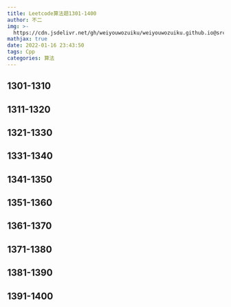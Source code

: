 ```yaml
---
title: Leetcode算法题1301-1400
author: 不二
img: >-
  https://cdn.jsdelivr.net/gh/weiyouwozuiku/weiyouwozuiku.github.io@src/source/_posts/PageImg/算法/Leetcode算法题1301-1400.jpeg
mathjax: true
date: 2022-01-16 23:43:50
tags: Cpp
categories: 算法
---
```


## 1301-1310
## 1311-1320
## 1321-1330
## 1331-1340
## 1341-1350
## 1351-1360
## 1361-1370
## 1371-1380
## 1381-1390
## 1391-1400
